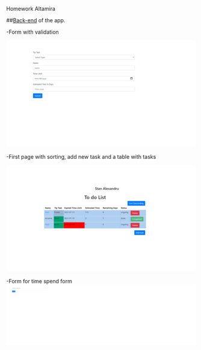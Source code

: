 Homework Altamira

##[Back-end](https://github.com/stanalexandrucode/altamirabe) of the app.

-Form with validation

![Task form](/img/taskFrom.png 'Task Form')

-First page with sorting, add new task and a table with tasks

![Table task](/img/firstpage.png 'Task Table')

-Form for time spend form
![Table time](/img/timeSpend.png 'Time Spend')


